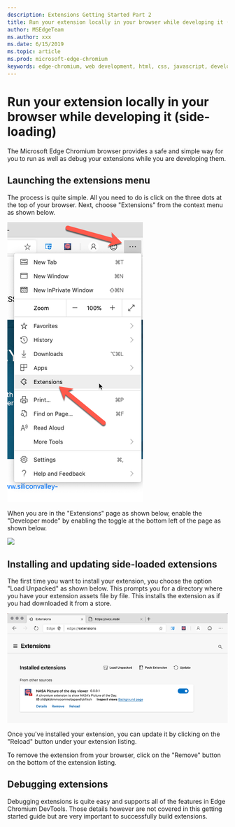 ```yaml
---
description: Extensions Getting Started Part 2
title: Run your extension locally in your browser while developing it (side-loading)
author: MSEdgeTeam
ms.author: xxx
ms.date: 6/15/2019
ms.topic: article
ms.prod: microsoft-edge-chromium
keywords: edge-chromium, web development, html, css, javascript, developer, extensions
---
```


# Run your extension locally in your browser while developing it (side-loading)

The Microsoft Edge Chromium browser provides a safe and simple way for you to run as well as debug your extensions while you are developing them.  

## Launching the extensions menu

The process is quite simple.  All you need to do is click on the three dots at the top of your browser. Next, choose "Extensions" from the context menu as shown below.

![ ](media/part2-threedots.png)

When you are in the "Extensions" page as shown below, enable the "Developer mode" by enabling the toggle at the bottom left of the page as shown below.

![ ](media/)

## Installing and updating side-loaded extensions

The first time you want to install your extension, you choose the option "Load Unpacked" as shown below.  This prompts you for a directory where you have your extension assets file by file. This installs the extension as if you had downloaded it from a store.  

![ ](media/part2-extensions-menu1.png)

Once you've installed your extension, you can update it by clicking on the "Reload" button under your extension listing.

To remove the extension from your browser, click on the "Remove" button on the bottom of the extension listing.

## Debugging extensions

Debugging extensions is quite easy and supports all of the features in Edge Chromium DevTools. Those details however are not covered in this getting started guide but are very important to successfully build extensions.
